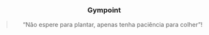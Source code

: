 <h3 align="center">
  Gympoint
</h3>

<blockquote align="center">“Não espere para plantar, apenas tenha paciência para colher”!</blockquote>
